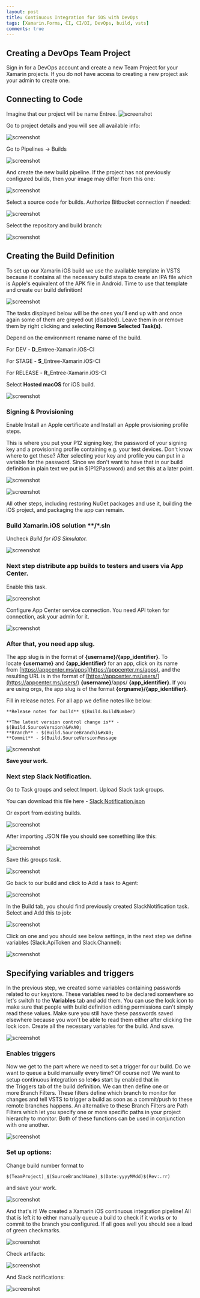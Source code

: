 ```yaml
---
layout: post
title: Continuous Integration for iOS with DevOps
tags: [Xamarin.Forms, CI, CI/DI, DevOps, build, vsts]
comments: true
---
```


## Creating a DevOps Team Project

Sign in for a DevOps account and create a new Team Project for your Xamarin projects. If you do not have access to creating a new project ask your admin to create one.

## Connecting to Code

Imagine that our project will be name Entree.
![screenshot](/images/ContinuousIntegrationForXamarinFormsiOSWithDevOps/1.png "Organization projects")

Go to project details and you will see all available info:

![screenshot](/images/ContinuousIntegrationForXamarinFormsiOSWithDevOps/2.png "Info")

Go to Pipelines → Builds

![screenshot](/images/ContinuousIntegrationForXamarinFormsiOSWithDevOps/3.png "Builds")

And create the new build pipeline. If the project has not previously configured builds, then your image may differ from this one:

![screenshot](/images/ContinuousIntegrationForXamarinFormsiOSWithDevOps/4.png "New build pipeline")

Select a source code for builds. Authorize Bitbucket connection if needed:

![screenshot](/images/ContinuousIntegrationForXamarinFormsiOSWithDevOps/5.png "Source code for builds")

Select the repository and build branch:

![screenshot](/images/ContinuousIntegrationForXamarinFormsiOSWithDevOps/6.png "Select the repository")

## Creating the Build Definition

To set up our Xamarin iOS build we use the available template in VSTS because it contains all the necessary build steps to create an IPA file which is Apple's equivalent of the APK file in Android. Time to use that template and create our build definition!

![screenshot](/images/ContinuousIntegrationForXamarinFormsiOSWithDevOps/7.png "Choose template")

The tasks displayed below will be the ones you'll end up with and once again some of them are greyed out (disabled). Leave them in or remove them by right clicking and selecting **Remove Selected Task(s)**.

Depend on the environment rename name of the build.

For DEV - **D**_Entree-Xamarin.iOS-CI

For STAGE - **S**_Entree-Xamarin.iOS-CI

For RELEASE - **R**_Entree-Xamarin.iOS-CI

Select **Hosted macOS** for iOS build.

![screenshot](/images/ContinuousIntegrationForXamarinFormsiOSWithDevOps/8.png "Pipeline")

### Signing & Provisioning

Enable Install an Apple certificate and Install an Apple provisioning profile steps.

This is where you put your P12 signing key, the password of your signing key and a provisioning profile containing e.g. your test devices. Don't know where to get these? After selecting your key and profile you can put in a variable for the password. Since we don't want to have that in our build definition in plain text we put in $(P12Password) and set this at a later point.

![screenshot](/images/ContinuousIntegrationForXamarinFormsiOSWithDevOps/9.png "Apple certificate and an Apple provisioning profile")

![screenshot](/images/ContinuousIntegrationForXamarinFormsiOSWithDevOps/10.png "Apple certificate and an Apple provisioning profile")

All other steps, including restoring NuGet packages and use it, building the iOS project, and packaging the app can remain.

### Build Xamarin.iOS solution **/*.sln

Uncheck _Build for iOS Simulator._

![screenshot](/images/ContinuousIntegrationForXamarinFormsiOSWithDevOps/11.png "Uncheck Build for iOS Simulator")

### Next step distribute app builds to testers and users via App Center.

Enable this task.

![screenshot](/images/ContinuousIntegrationForXamarinFormsiOSWithDevOps/12.png "App Center")

Configure App Center service connection. You need API token for connection, ask your admin for it.

![screenshot](/images/ContinuousIntegrationForXamarinFormsiOSWithDevOps/13.png "Configure App Center")

### After that, you need app slug.

The app slug is in the format of **{username}/{app_identifier}**. To locate **{username}** and **{app_identifier}** for an app, click on its name from [https://appcenter.ms/apps](https://appcenter.ms/apps), and the resulting URL is in the format of [https://appcenter.ms/users/](https://appcenter.ms/users/) **{username}**/apps/ **{app_identifier}**. If you are using orgs, the app slug is of the format **{orgname}/{app_identifier}**.

Fill in release notes. For all app we define notes like below:

`**Release notes for build** $(Build.BuildNumber)`

`**The latest version control change is** - $(Build.SourceVersion)&#xA0;`<br>
`**Branch** - $(Build.SourceBranch)&#xA0;`<br>
`**Commit** - $(Build.SourceVersionMessage`

![screenshot](/images/ContinuousIntegrationForXamarinFormsiOSWithDevOps/14.png "Release notes ")

**Save your work.**

### Next step Slack Notification.

Go to Task groups and select Import. Upload Slack task groups.

You can download this file here - [Slack Notification.json](https://headworks.atlassian.net/wiki/download/attachments/627605511/Slack%20Notification.json?version=1&modificationDate=1554315792037&cacheVersion=1&api=v2)

Or export from existing builds.

![screenshot](/images/ContinuousIntegrationForXamarinFormsiOSWithDevOps/15.png "Export from existing builds task")

After importing JSON file you should see something like this:

![screenshot](/images/ContinuousIntegrationForXamarinFormsiOSWithDevOps/16.png "Task groups")

Save this groups task.

![screenshot](/images/ContinuousIntegrationForXamarinFormsiOSWithDevOps/17.png "Slack Task groups")

Go back to our build and click to Add a task to Agent:

![screenshot](/images/ContinuousIntegrationForXamarinFormsiOSWithDevOps/18.png "Add a task to Agent")

In the Build tab, you should find previously created SlackNotification task. Select and Add this to job:

![screenshot](/images/ContinuousIntegrationForXamarinFormsiOSWithDevOps/19.png "Add SlackNotification task")

Click on one and you should see below settings, in the next step we define variables (Slack.ApiToken and Slack.Channel):

![screenshot](/images/ContinuousIntegrationForXamarinFormsiOSWithDevOps/20.png "Define variables")

## Specifying variables and triggers

In the previous step, we created some variables containing passwords related to our keystore. These variables need to be declared somewhere so let's switch to the **Variables** tab and add them. You can use the lock icon to make sure that people with build definition editing permissions can't simply read these values. Make sure you still have these passwords saved elsewhere because you won't be able to read them either after clicking the lock icon. Create all the necessary variables for the build. And save.

![screenshot](/images/ContinuousIntegrationForXamarinFormsiOSWithDevOps/21.png "Specifying variables and triggers")

### Enables triggers

Now we get to the part where we need to set a trigger for our build. Do we want to queue a build manually every time? Of course not! We want to setup continuous integration so let�s start by enabled that in the Triggers tab of the build definition. We can then define one or more Branch Filters. These filters define which branch to monitor for changes and tell VSTS to trigger a build as soon as a commit/push to these remote branches happens. An alternative to these Branch Filters are Path Filters which let you specify one or more specific paths in your project hierarchy to monitor. Both of these functions can be used in conjunction with one another.

![screenshot](/images/ContinuousIntegrationForXamarinFormsiOSWithDevOps/22.png "Enables triggers")

### Set up options:

Change build number format to

`$(TeamProject)_$(SourceBranchName)_$(Date:yyyyMMdd)$(Rev:.rr)`

and save your work.

![screenshot](/images/ContinuousIntegrationForXamarinFormsiOSWithDevOps/23.png "Change build number format")

And that's it! We created a Xamarin iOS continuous integration pipeline! All that is left it to either manually queue a build to check if it works or to commit to the branch you configured. If all goes well you should see a load of green checkmarks.

![screenshot](/images/ContinuousIntegrationForXamarinFormsiOSWithDevOps/24.png "Green checkmarks")

Check artifacts:

![screenshot](/images/ContinuousIntegrationForXamarinFormsiOSWithDevOps/25.png "Check artifacts")

And Slack notifications:

![screenshot](/images/ContinuousIntegrationForXamarinFormsiOSWithDevOps/26.png "Check Slack notifications")
